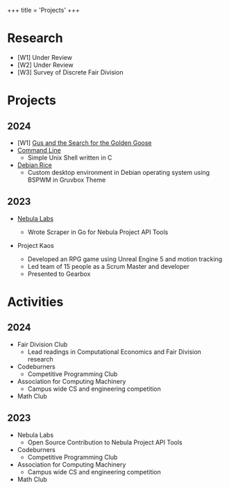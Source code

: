 +++
title = 'Projects'
+++

# Research
- [W1] Under Review
- [W2] Under Review
- [W3] Survey of Discrete Fair Division 

# Projects
## 2024
- [W1] [Gus and the Search for the Golden Goose](https://github.com/iniyanijoseph/DuckieAndTheSearchForTheGoldenGoose)
- [Command Line](https://github.com/BenWowo/sish)
  - Simple Unix Shell written in C 
- [Debian Rice](https://github.com/iniyanijoseph/Debian-Gruvbox)
  - Custom desktop environment in Debian operating system using BSPWM in Gruvbox Theme

## 2023
- [Nebula Labs](https://github.com/UTDNebula/api-tools)
  - Wrote Scraper in Go for Nebula Project API Tools

- Project Kaos
  - Developed an RPG game using Unreal Engine 5 and motion tracking
  - Led team of 15 people as a Scrum Master and developer
  - Presented to Gearbox

# Activities
## 2024
- Fair Division Club
	- Lead readings in Computational Economics and Fair Division research
- Codeburners
	- Competitive Programming Club
- Association for Computing Machinery
	- Campus wide CS and engineering competition
- Math Club
	
## 2023
- Nebula Labs
	- Open Source Contribution to Nebula Project API Tools
- Codeburners
	- Competitive Programming Club
- Association for Computing Machinery
	- Campus wide CS and engineering competition
- Math Club

